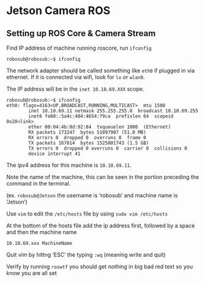 # Jetson Camera ROS
## Setting up ROS Core & Camera Stream
Find IP address of machine running roscore, 
run `ifconfig`

`robosub@robosub:~$ ifconfig`

The network adapter should be called something like `eth0` if plugged in via ethernet. If it is connected via wifi, look for  `lo` or `wlan0`. 

The IP address will be in the `inet 10.10.69.XXX` scope.

```
robosub@robosub:~$ ifconfig
eth0: flags=4163<UP,BROADCAST,RUNNING,MULTICAST>  mtu 1500
        inet 10.10.69.11 netmask 255.255.255.0  broadcast 10.10.69.255
        inet6 fe80::5a4c:484:4654:79ca  prefixlen 64  scopeid 0x20<link>
        ether 00:04:4b:8d:92:84  txqueuelen 1000  (Ethernet)
        RX packets 173247  bytes 51097987 (51.0 MB)
        RX errors 0  dropped 0  overruns 0  frame 0
        TX packets 167814  bytes 1525801743 (1.5 GB)
        TX errors 0  dropped 0 overruns 0  carrier 0  collisions 0
        device interrupt 41
```
The ipv4 address for this machine is `10.10.69.11`.

Note the name of the machine, this can be seen in the portion preceding the command in the terminal.

(ex. `robosub@Jetson` the username is ‘robosub’ and machine name is ‘Jetson’)

Use `vim` to edit the `/etc/hosts` file by using `sudo vim /etc/hosts`

At the bottom of the hosts file add the ip address first, followed by a space and then the machine name

`10.10.69.xxx MachineName`

Quit vim by hittng ‘ESC’ the typing `:wq` (meaning write and quit)

Verify by running `roswtf` you should get nothing in big bad red text so you know you are all set